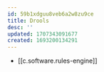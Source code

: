 ```yaml
---
id: 59b1xdguu8veb6a2w8zu9ce
title: Drools
desc: ''
updated: 1707343091677
created: 1693200134291
---
```


- [[c.software.rules-engine]]